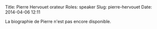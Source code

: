 Title: Pierre Hervouet orateur
Roles: speaker
Slug: pierre-hervouet
Date: 2014-04-06 12:11


La biographie de Pierre n'est pas encore disponible.


